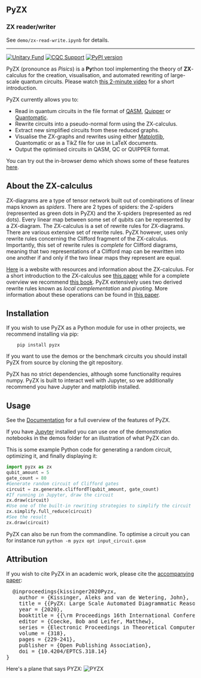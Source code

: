 ## PyZX

### ZX reader/writer
See `demo/zx-read-write.ipynb` for details.


---

[![Unitary Fund](https://img.shields.io/badge/Supported%20By-UNITARY%20FUND-brightgreen.svg?style=for-the-badge)](http://unitary.fund)
[![CQC Support](https://github.com/Quantomatic/pyzx/raw/master/images/cqc-banner-small.png)](https://cambridgequantum.com/)
[![PyPI version](https://badge.fury.io/py/pyzx.svg)](https://badge.fury.io/py/pyzx)

PyZX (pronounce as *Pisics*) is a **Py**thon tool implementing the theory of **ZX**-calculus for the creation, visualisation, and automated rewriting of large-scale quantum circuits. Please watch [this 2-minute video](https://www.youtube.com/watch?v=iC-KVdB8pf0) for a short introduction.

PyZX currently allows you to:

* Read in quantum circuits in the file format of [QASM](https://en.wikipedia.org/wiki/OpenQASM), [Quipper](https://www.mathstat.dal.ca/~selinger/quipper/doc/) or [Quantomatic](https://quantomatic.github.io/).
* Rewrite circuits into a pseudo-normal form using the ZX-calculus.
* Extract new simplified circuits from these reduced graphs.
* Visualise the ZX-graphs and rewrites using either [Matplotlib](https://matplotlib.org/), Quantomatic or as a TikZ file for use in LaTeX documents.
* Output the optimised circuits in QASM, QC or QUIPPER format.

You can try out the in-browser demo which shows some of these features [here](http://zxcalculus.com/pyzx.html).

## About the ZX-calculus

ZX-diagrams are a type of tensor network built out of combinations of linear maps known as *spiders*. There are 2 types of spiders: the Z-spiders (represented as green dots in PyZX) and the X-spiders (represented as red dots). Every linear map between some set of qubits can be represented by a ZX-diagram.
The ZX-calculus is a set of rewrite rules for ZX-diagrams. There are various extensive set of rewrite rules. PyZX however, uses only rewrite rules concerning the Clifford fragment of the ZX-calculus. Importantly, this set of rewrite rules is *complete* for Clifford diagrams, meaning that two representations of a Clifford map can be rewritten into one another if and only if the two linear maps they represent are equal.

[Here](http://zxcalculus.com) is a website with resources and information about the ZX-calculus. For a short introduction to the ZX-calculus see [this paper](https://arxiv.org/abs/1602.04744) while for a complete overview we recommend [this book](https://www.amazon.com/Picturing-Quantum-Processes-Diagrammatic-Reasoning/dp/110710422X). PyZX extensively uses two derived rewrite rules known as *local complementation* and *pivoting*. More information about these operations can be found in [this paper](https://arxiv.org/abs/1307.7048).


## Installation

If you wish to use PyZX as a Python module for use in other projects, we recommend installing via pip:
```
    pip install pyzx
```

If you want to use the demos or the benchmark circuits you should install PyZX from source by cloning the git repository.

PyZX has no strict dependencies, although some functionality requires numpy. PyZX is built to interact well with Jupyter, so we additionally recommend you have Jupyter and matplotlib installed.

## Usage

See the [Documentation](https://pyzx.readthedocs.io/en/latest/) for a full overview of the features of PyZX.

If you have [Jupyter](https://jupyter.org/) installed you can use one of the demonstration notebooks in the demos folder for an illustration of what PyZX can do.

This is some example Python code for generating a random circuit, optimizing it, and finally displaying it:

```python
import pyzx as zx
qubit_amount = 5
gate_count = 80
#Generate random circuit of Clifford gates
circuit = zx.generate.cliffordT(qubit_amount, gate_count)
#If running in Jupyter, draw the circuit
zx.draw(circuit)
#Use one of the built-in rewriting strategies to simplify the circuit
zx.simplify.full_reduce(circuit)
#See the result
zx.draw(circuit)
```

PyZX can also be run from the commandline. To optimise a circuit you can for instance run
```python -m pyzx opt input_circuit.qasm```

## Attribution

If you wish to cite PyZX in an academic work, please cite the [accompanying paper](https://arxiv.org/abs/1904.04735):
<pre>
  @inproceedings{kissinger2020Pyzx,
    author = {Kissinger, Aleks and van de Wetering, John},
    title = {{PyZX: Large Scale Automated Diagrammatic Reasoning}},
    year = {2020},
    booktitle = {{\rm Proceedings 16th International Conference on} Quantum Physics and Logic, {\rm Chapman University, Orange, CA, USA., 10-14 June 2019}},
    editor = {Coecke, Bob and Leifer, Matthew},
    series = {Electronic Proceedings in Theoretical Computer Science},
    volume = {318},
    pages = {229-241},
    publisher = {Open Publishing Association},
    doi = {10.4204/EPTCS.318.14}
}
</pre>

Here's a plane that says PYZX:
![PYZX](https://github.com/Quantomatic/pyzx/raw/master/images/F-PYZX.jpg)
